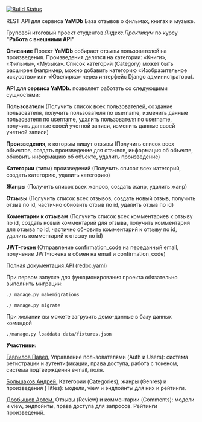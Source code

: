 [![Build Status](https://travis-ci.com/BolshakovAndrey/api_yamdb.svg?branch=master)](https://travis-ci.com/BolshakovAndrey/api_yamdb)

REST API для сервиса **YaMDb** 
База отзывов о фильмах, книгах и музыке. 

Груповой итоговый проект студентов _Яндекс.Практикум_ по курсу **"Работа с внешними API"**

**Описание**
Проект **YaMDb** собирает отзывы пользователей на произведения. 
Произведения делятся на категории: «Книги», «Фильмы», «Музыка». 
Список категорий (Category) может быть расширен (например, можно добавить категорию 
«Изобразительное искусство» или «Ювелирка» через интерфейс Django администратора).

**API для сервиса YaMDb.** позволяет работать со следующими сущностями:

**Пользователи** (Получить список всех пользователей, создание пользователя, получить пользователя по username, изменить данные пользователя по username, удалить пользователя по username, получить данные своей учетной записи, изменить данные своей учетной записи)

**Произведения**, к которым пишут отзывы (Получить список всех объектов, создать произведение для отзывов, информация об объекте, обновить информацию об объекте, удалить произведение)

**Категории** (типы) произведений (Получить список всех категорий, создать категорию, удалить категорию)

**Жанры** (Получить список всех жанров, создать жанр, удалить жанр)

**Отзывы** (Получить список всех отзывов, создать новый отзыв, получить отзыв по id, частично обновить отзыв по id, удалить отзыв по id)

**Коментарии к отзывам** (Получить список всех комментариев к отзыву по id, создать новый комментарий для отзыва, получить комментарий для отзыва по id, частично обновить комментарий к отзыву по id, удалить комментарий к отзыву по id)

**JWT-токен** (Отправление confirmation_code на переданный email, получение JWT-токена в обмен на email и confirmation_code)

[Полная документация API (redoc.yaml)](https://github.com/BolshakovAndrey/api_yamdb/blob/master/static/redoc.yaml)

При первом запуске для функционирования проекта обязательно выполнить миграции:

`./ manage.py makemigrations` 

`./ manage.py migrate`

При желании вы можете загрузить демо-данные в базу данных командой

`./manage.py loaddata data/fixtures.json
`

**Участники:**

[Гаврилов Павел.](https://github.com/Venatorr/api_yamdb)
Управление пользователями (Auth и Users): система регистрации и аутентификации, права доступа, работа с токеном, система подтверждения e-mail, поля.

[Большаков Андрей.](https://github.com/BolshakovAndrey/api_yamdb) 
Категории (Categories), жанры (Genres) и произведения (Titles): модели, view и эндпойнты для них и рейтинги.

[Дробышев Артем.](https://github.com/stpdmnk/api_yamdb-1)
Отзывы (Review) и комментарии (Comments): модели и view, эндпойнты, права доступа для запросов. Рейтинги произведений.
